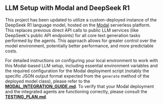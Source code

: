## LLM Setup with Modal and DeepSeek R1

This project has been updated to utilize a custom-deployed instance of the DeepSeek R1 language model, hosted on the [Modal](https://modal.com/) serverless platform. This replaces previous direct API calls to public LLM services (like DeepSeek's public API endpoints) for all core text generation tasks performed by the agents. This approach allows for greater control over the model environment, potentially better performance, and more predictable costs.

For detailed instructions on configuring your local environment to work with this Modal-based LLM setup, including essential environment variables and the required configuration for the Modal deployment script (notably the specific JSON output format expected from the `generate` method of the deployed model class), please refer to the [**MODAL_INTEGRATION_GUIDE.md**](MODAL_INTEGRATION_GUIDE.md). To verify that your Modal deployment and the integrated agents are functioning correctly, please consult the [**TESTING_PLAN.md**](TESTING_PLAN.md).
